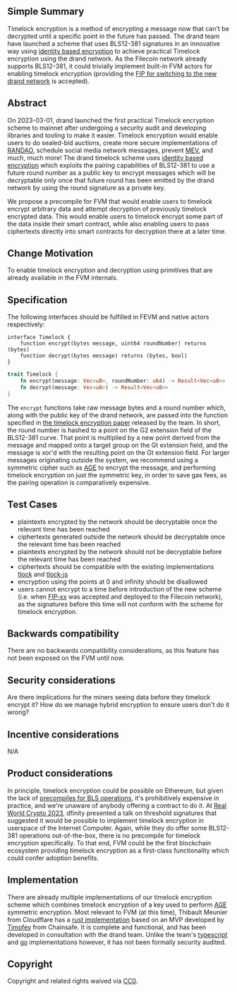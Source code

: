 ## Simple Summary
Timelock encryption is a method of encrypting a message now that can't be decrypted until a specific point in the future has passed. The drand team have launched a scheme that uses BLS12-381 signatures in an innovative way using [identity based encryption](some-link-here) to achieve practical Timelock encryption using the drand network.
As the Filecoin network already supports BLS12-381, it could trivially implement built-in FVM actors for enabling timelock encryption (providing the [FIP for switching to the new drand network](some-link-here) is accepted).


## Abstract
On 2023-03-01, drand launched the first practical Timelock encryption scheme to mainnet after undergoing a security audit and developing libraries and tooling to make it easier.
Timelock encryption would enable users to do sealed-bid auctions, create more secure implementations of [RANDAO](some-link-here), schedule social media network messages, prevent [MEV](some-link-here), and much, much more!
The drand timelock scheme uses [identity based encryption](some-link-here) which exploits the pairing capabilities of BLS12-381 to use a future round number as a public key to encrypt messages which will be decryptable only once that future round has been emitted by the drand network by using the round signature as a private key.

We propose a precompile for FVM that would enable users to timelock encrypt arbitrary data and attempt decryption of previously timelock encrypted data. This would enable users to timelock encrypt some part of the data inside their smart contract, while also enabling users to pass ciphertexts directly into smart contracts for decryption there at a later time. 

## Change Motivation
To enable timelock encryption and decryption using primitives that are already available in the FVM internals.

## Specification

The following interfaces should be fulfilled in FEVM and native actors respectively:

```solidity
interface Timelock {
    function encrypt(bytes message, uint64 roundNumber) returns (bytes)
    function decrypt(bytes message) returns (bytes, bool)
}
```

```rust
trait Timelock {
    fn encrypt(message: Vec<u8>, roundNumber: u64) -> Result<Vec<u8>>
    fn decrypt(message: Vec<u8>) -> Result<Vec<u8>>
}
```

The `encrypt` functions take raw message bytes and a round number which, along with the public key of the drand network, are passed into the function specified in [the timelock encryption paper](some-link-here) released by the team. In short, the round number is hashed to a point on the G2 extension field of the BLS12-381 curve. That point is multiplied by a new point derived from the message and mapped onto a target group on the Gt extension field, and the message is xor'd with the resulting point on the Gt extension field.
For larger messages originating outside the system, we recommend using a symmetric cipher such as [AGE](some-link-here) to encrypt the message, and performing timelock encryption on just the symmetric key, in order to save gas fees, as the pairing operation is comparatively expensive.

## Test Cases

- plaintexts encrypted by the network should be decryptable once the relevant time has been reached
- ciphertexts generated outside the network should be decryptable once the relevant time has been reached
- plaintexts encrypted by the network should not be decryptable before the relevant time has been reached
- ciphertexts should be compatible with the existing implementations [tlock](https://github.com/drand/tlock) and [tlock-js](https://github.com/drand/tlock-js)
- encryption using the points at 0 and infinity should be disallowed
- users cannot encrypt to a time before introduction of the new scheme (i.e. when [FIP-xx](some-link-here) was accepted and deployed to the Filecoin network), as the signatures before this time will not conform with the scheme for timelock encryption.

## Backwards compatibility

There are no backwards compatibility considerations, as this feature has not been exposed on the FVM until now.

## Security considerations

Are there implications for the miners seeing data before they timelock encrypt it?
How do we manage hybrid encryption to ensure users don't do it wrong?

## Incentive considerations

N/A

## Product considerations

In principle, timelock encryption could be possible on Ethereum, but given the lack of [precompiles for BLS operations](some-link-here), it's prohibitively expensive in practice, and we're unaware of anybody offering a contract to do it.
At [Real World Crypto 2023](https://rwc.iacr.org), dfinity presented a talk on threshold signatures that suggested it would be possible to implement timelock encryption in userspace of the Internet Computer. Again, while they do offer some BLS12-381 operations out-of-the-box, there is no precompile for timelock encryption specifically.
To that end, FVM could be the first blockchain ecosystem providing timelock encryption as a first-class functionality which could confer adoption benefits.


## Implementation

There are already multiple implementations of our timelock encryption scheme which combines timelock encryption of a key used to perform [AGE](some-link-here) symmetric encryption. Most relevant to FVM (at this time), Thibault Meunier from Cloudflare has a [rust implementation](some-link-here) based on an MVP developed by [Timofey](some-link-here) from Chainsafe. It is complete and functional, and has been developed in consultation with the drand team. Unlike the team's [typescript](https://github.com/drand/tlock-js) and [go](https://github.com/drand/tlock) implementations however, it has not been formally security audited.

## Copyright

Copyright and related rights waived via
[CC0](https://creativecommons.org/publicdomain/zero/1.0/).
